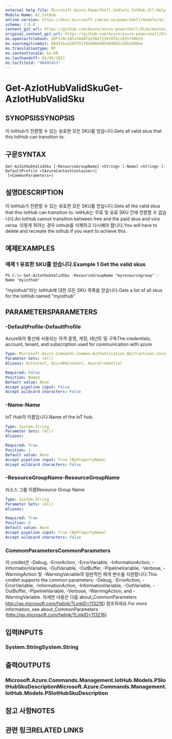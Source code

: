 ```yaml
---
external help file: Microsoft.Azure.PowerShell.Cmdlets.IotHub.dll-Help.xml
Module Name: Az.IotHub
online version: https://docs.microsoft.com/en-us/powershell/module/az.iothub/get-aziothubvalidsku
schema: 2.0.0
content_git_url: https://github.com/Azure/azure-powershell/blob/master/src/IotHub/IotHub/help/Get-AzIotHubValidSku.md
original_content_git_url: https://github.com/Azure/azure-powershell/blob/master/src/IotHub/IotHub/help/Get-AzIotHubValidSku.md
ms.openlocfilehash: e0f178c10fa74d8fa230472397d7bcc835f98bf4
ms.sourcegitcommit: 68451baa389791703e666d95469602c5652609ee
ms.translationtype: MT
ms.contentlocale: ko-KR
ms.lasthandoff: 01/05/2021
ms.locfileid: "98495453"
---
```

# <span data-ttu-id="a7f4c-101">Get-AzIotHubValidSku</span><span class="sxs-lookup"><span data-stu-id="a7f4c-101">Get-AzIotHubValidSku</span></span>

## <span data-ttu-id="a7f4c-102">SYNOPSIS</span><span class="sxs-lookup"><span data-stu-id="a7f4c-102">SYNOPSIS</span></span>
<span data-ttu-id="a7f4c-103">이 IotHub가 전환할 수 있는 유효한 모든 SKU를 얻습니다.</span><span class="sxs-lookup"><span data-stu-id="a7f4c-103">Gets all valid skus that this IotHub can transition to.</span></span>

## <span data-ttu-id="a7f4c-104">구문</span><span class="sxs-lookup"><span data-stu-id="a7f4c-104">SYNTAX</span></span>

```
Get-AzIotHubValidSku [-ResourceGroupName] <String> [-Name] <String> [-DefaultProfile <IAzureContextContainer>]
 [<CommonParameters>]
```

## <span data-ttu-id="a7f4c-105">설명</span><span class="sxs-lookup"><span data-stu-id="a7f4c-105">DESCRIPTION</span></span>
<span data-ttu-id="a7f4c-106">이 IotHub가 전환할 수 있는 유효한 모든 SKU를 얻습니다.</span><span class="sxs-lookup"><span data-stu-id="a7f4c-106">Gets all the valid skus that this IotHub can transition to.</span></span>
<span data-ttu-id="a7f4c-107">IotHub는 무료 및 유료 SKU 간에 전환할 수 없습니다.</span><span class="sxs-lookup"><span data-stu-id="a7f4c-107">An IotHub cannot transition between free and the paid skus and vice versa.</span></span> <span data-ttu-id="a7f4c-108">이렇게 하려는 경우 iothub를 삭제하고 다시해야 합니다.</span><span class="sxs-lookup"><span data-stu-id="a7f4c-108">You will have to delete and recreate the iothub if you want to achieve this.</span></span>

## <span data-ttu-id="a7f4c-109">예제</span><span class="sxs-lookup"><span data-stu-id="a7f4c-109">EXAMPLES</span></span>

### <span data-ttu-id="a7f4c-110">예제 1 유효한 SKU를 얻습니다.</span><span class="sxs-lookup"><span data-stu-id="a7f4c-110">Example 1 Get the valid skus</span></span>
```
PS C:\> Get-AzIotHubValidSku -ResourceGroupName "myresourcegroup" -Name "myiothub"
```

<span data-ttu-id="a7f4c-111">"myiothub"라는 IotHub에 대한 모든 SKU 목록을 얻습니다.</span><span class="sxs-lookup"><span data-stu-id="a7f4c-111">Gets a list of all skus for the IotHub named "myiothub"</span></span>

## <span data-ttu-id="a7f4c-112">PARAMETERS</span><span class="sxs-lookup"><span data-stu-id="a7f4c-112">PARAMETERS</span></span>

### <span data-ttu-id="a7f4c-113">-DefaultProfile</span><span class="sxs-lookup"><span data-stu-id="a7f4c-113">-DefaultProfile</span></span>
<span data-ttu-id="a7f4c-114">Azure와의 통신에 사용되는 자격 증명, 계정, 테넌트 및 구독</span><span class="sxs-lookup"><span data-stu-id="a7f4c-114">The credentials, account, tenant, and subscription used for communication with azure</span></span>

```yaml
Type: Microsoft.Azure.Commands.Common.Authentication.Abstractions.Core.IAzureContextContainer
Parameter Sets: (All)
Aliases: AzContext, AzureRmContext, AzureCredential

Required: False
Position: Named
Default value: None
Accept pipeline input: False
Accept wildcard characters: False
```

### <span data-ttu-id="a7f4c-115">-Name</span><span class="sxs-lookup"><span data-stu-id="a7f4c-115">-Name</span></span>
<span data-ttu-id="a7f4c-116">IoT Hub의 이름입니다.</span><span class="sxs-lookup"><span data-stu-id="a7f4c-116">Name of the IoT hub.</span></span> 

```yaml
Type: System.String
Parameter Sets: (All)
Aliases:

Required: True
Position: 1
Default value: None
Accept pipeline input: True (ByPropertyName)
Accept wildcard characters: False
```

### <span data-ttu-id="a7f4c-117">-ResourceGroupName</span><span class="sxs-lookup"><span data-stu-id="a7f4c-117">-ResourceGroupName</span></span>
<span data-ttu-id="a7f4c-118">리소스 그룹 이름</span><span class="sxs-lookup"><span data-stu-id="a7f4c-118">Resource Group Name</span></span>

```yaml
Type: System.String
Parameter Sets: (All)
Aliases:

Required: True
Position: 0
Default value: None
Accept pipeline input: True (ByPropertyName)
Accept wildcard characters: False
```

### <span data-ttu-id="a7f4c-119">CommonParameters</span><span class="sxs-lookup"><span data-stu-id="a7f4c-119">CommonParameters</span></span>
<span data-ttu-id="a7f4c-120">이 cmdlet은 -Debug, -ErrorAction, -ErrorVariable, -InformationAction, -InformationVariable, -OutVariable, -OutBuffer, -PipelineVariable, -Verbose, -WarningAction 및 -WarningVariable의 일반적인 매개 변수를 지원합니다.</span><span class="sxs-lookup"><span data-stu-id="a7f4c-120">This cmdlet supports the common parameters: -Debug, -ErrorAction, -ErrorVariable, -InformationAction, -InformationVariable, -OutVariable, -OutBuffer, -PipelineVariable, -Verbose, -WarningAction, and -WarningVariable.</span></span> <span data-ttu-id="a7f4c-121">자세한 내용은 다음 about_CommonParameters http://go.microsoft.com/fwlink/?LinkID=113216) 참조하세요.</span><span class="sxs-lookup"><span data-stu-id="a7f4c-121">For more information, see about_CommonParameters (http://go.microsoft.com/fwlink/?LinkID=113216).</span></span>

## <span data-ttu-id="a7f4c-122">입력</span><span class="sxs-lookup"><span data-stu-id="a7f4c-122">INPUTS</span></span>

### <span data-ttu-id="a7f4c-123">System.String</span><span class="sxs-lookup"><span data-stu-id="a7f4c-123">System.String</span></span>

## <span data-ttu-id="a7f4c-124">출력</span><span class="sxs-lookup"><span data-stu-id="a7f4c-124">OUTPUTS</span></span>

### <span data-ttu-id="a7f4c-125">Microsoft.Azure.Commands.Management.IotHub.Models.PSIotHubSkuDescription</span><span class="sxs-lookup"><span data-stu-id="a7f4c-125">Microsoft.Azure.Commands.Management.IotHub.Models.PSIotHubSkuDescription</span></span>

## <span data-ttu-id="a7f4c-126">참고 사항</span><span class="sxs-lookup"><span data-stu-id="a7f4c-126">NOTES</span></span>

## <span data-ttu-id="a7f4c-127">관련 링크</span><span class="sxs-lookup"><span data-stu-id="a7f4c-127">RELATED LINKS</span></span>
